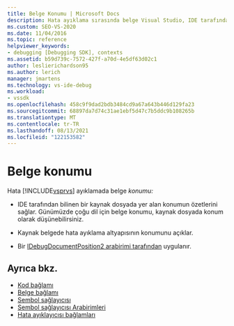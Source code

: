 ```yaml
---
title: Belge Konumu | Microsoft Docs
description: Hata ayıklama sırasında belge Visual Studio, IDE tarafından bilinen bir kaynak dosyada bir konumun soyutlamasını nasıl sağladığını öğrenin.
ms.custom: SEO-VS-2020
ms.date: 11/04/2016
ms.topic: reference
helpviewer_keywords:
- debugging [Debugging SDK], contexts
ms.assetid: b59d739c-7572-427f-a70d-4e5df63d02c1
author: leslierichardson95
ms.author: lerich
manager: jmartens
ms.technology: vs-ide-debug
ms.workload:
- vssdk
ms.openlocfilehash: 458c9f9dad2bdb3484cd9a67a643b446d129fa23
ms.sourcegitcommit: 68897da7d74c31ae1ebf5d47c7b5ddc9b108265b
ms.translationtype: MT
ms.contentlocale: tr-TR
ms.lasthandoff: 08/13/2021
ms.locfileid: "122153582"
---
```

# <a name="document-position"></a>Belge konumu
Hata [!INCLUDE[vsprvs](../../code-quality/includes/vsprvs_md.md)] ayıklamada belge *konumu:*

- IDE tarafından bilinen bir kaynak dosyada yer alan konumun özetlerini sağlar. Günümüzde çoğu dil için belge konumu, kaynak dosyada konum olarak düşünebilirsiniz.

- Kaynak belgede hata ayıklama altyapısının konumunu açıklar.

- Bir [IDebugDocumentPosition2 arabirimi tarafından](../../extensibility/debugger/reference/idebugdocumentposition2.md) uygulanır.

## <a name="see-also"></a>Ayrıca bkz.
- [Kod bağlamı](../../extensibility/debugger/code-context.md)
- [Belge bağlamı](../../extensibility/debugger/document-context.md)
- [Sembol sağlayıcısı](../../extensibility/debugger/symbol-provider.md)
- [Sembol sağlayıcısı Arabirimleri](../../extensibility/debugger/reference/symbol-provider-interfaces.md)
- [Hata ayıklayıcısı bağlamları](../../extensibility/debugger/debugger-contexts.md)
